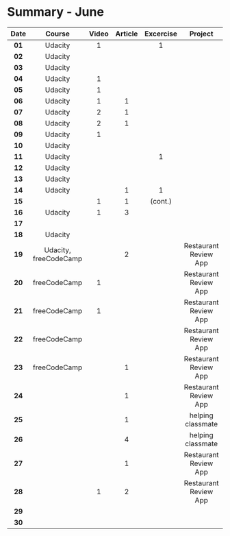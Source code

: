 # Summary - June

| Date   | Course                | Video | Article | Excercise |  Project | Book | Achievements |
| :----: | :-------------------: | :---: | :-----: | :-------: | :------: | :--: | :----------: |
| **01** | Udacity               | 1     |         | 1
| **02** | Udacity               |
| **03** | Udacity               |
| **04** | Udacity               | 1     |
| **05** | Udacity               | 1     |
| **06** | Udacity               | 1     | 1
| **07** | Udacity               | 2     | 1 
| **08** | Udacity               | 2     | 1
| **09** | Udacity               | 1
| **10** | Udacity               |
| **11** | Udacity               |       |         | 1
| **12** | Udacity               |
| **13** | Udacity               |
| **14** | Udacity               |       | 1       | 1
| **15** |                       | 1     | 1       | (cont.)
| **16** | Udacity               | 1     | 3
| **17** |
| **18** | Udacity               |
| **19** | Udacity, freeCodeCamp |       | 2       |           | Restaurant Review App | | [freeCodeCamp Certificate](https://www.freecodecamp.org/certification/jpacsai/javascript-algorithms-and-data-structures)
| **20** | freeCodeCamp          | 1     |         |           | Restaurant Review App |
| **21** | freeCodeCamp          | 1     |         |           | Restaurant Review App |
| **22** | freeCodeCamp          |       |         |           | Restaurant Review App |
| **23** | freeCodeCamp          |       | 1       |           | Restaurant Review App |
| **24** |                       |       | 1       |           | Restaurant Review App |
| **25** |                       |       | 1       |           | helping classmate     |
| **26** |                       |       | 4       |           | helping classmate     |
| **27** |                       |       | 1       |           | Restaurant Review App |
| **28** |                       | 1     | 2       |           | Restaurant Review App | | [Restaurant Reviews App](https://jpacsai.github.io/GoogleUdacity_Nanodegree/Nanodegree/Restaurant_Review_App/) accepted
| **29** |
| **30** |

